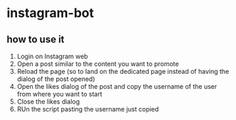# instagram-bot
## how to use it

1. Login on Instagram web
2. Open a post similar to the content you want to promote
3. Reload the page (so to land on the dedicated page instead of having the dialog of the post opened)
4. Open the likes dialog of the post and copy the username of the user from where you want to start
5. Close the likes dialog
6. RUn the script pasting the username just copied
